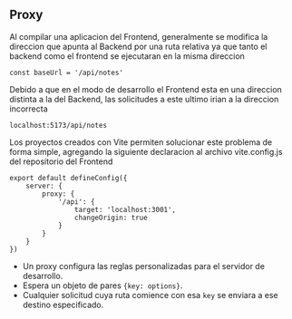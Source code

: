## Proxy

Al compilar una aplicacion del Frontend, generalmente se modifica la direccion que apunta al Backend por una ruta relativa ya que tanto el backend como el frontend se ejecutaran en la misma direccion

    const baseUrl = '/api/notes'

Debido a que en el modo de desarrollo el Frontend esta en una direccion distinta a la del Backend, las solicitudes a este ultimo irian a la direccion incorrecta

    localhost:5173/api/notes

Los proyectos creados con Vite permiten solucionar este problema de forma simple, agregando la siguiente declaracion al archivo vite.config.js del repositorio del Frontend

    export default defineConfig({
        server: {
            proxy: {
                '/api': {
                    target: 'localhost:3001',
                    changeOrigin: true
                }
            }
        }
    })

- Un proxy configura las reglas personalizadas para el servidor de desarrollo.
- Espera un objeto de pares `{key: options}`.
- Cualquier solicitud cuya ruta comience con esa `key` se enviara a ese destino especificado.